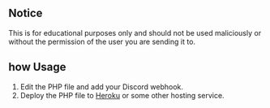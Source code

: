 Notice
-------------

This is for educational purposes only and should not be used maliciously or without the permission of the user you are sending it to.

how Usage
-------------

1. Edit the PHP file and add your Discord webhook.
2. Deploy the PHP file to [Heroku](https://www.heroku.com/) or some other hosting service.
